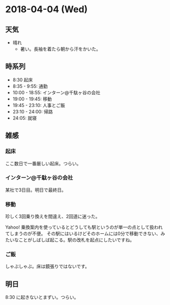 # 2018-04-04 (Wed)

## 天気

- 晴れ
  - 暑い。長袖を着たら朝から汗をかいた。

## 時系列

- 8:30 起床
- 8:35 - 9:55: 通勤
- 10:00 - 18:55: インターン@千駄ヶ谷の会社
- 19:00 - 19:45: 移動
- 19:45 - 23:10: 人事とご飯
- 23:10 - 24:00: 帰路
- 24:05: 就寝

## 雑感

### 起床

ここ数日で一番厳しい起床。つらい。

### インターン@千駄ヶ谷の会社

某社で3日目。明日で最終日。

### 移動

珍しく3回乗り換えを間違え、2回道に迷った。

Yahoo! 乗換案内を使っているとどうしても駅というのが単一の点として扱われてしまうのが不便。
その駅にはいるけどそのホームには0分で移動できない、みたいなことがしばしば起こる。駅の改札を起点にしたいですね。

### ご飯

しゃぶしゃぶ。床は鏡張りではないです。

## 明日

8:30 に起きないとまずい。つらい。
